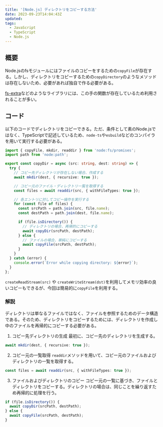 ```yaml
---
title: '[Node.js] ディレクトリをコピーする方法'
date: 2023-09-23T14:04:43Z
updated:
tags:
  - JavaScript
  - TypeScript
  - Node.js
---
```


## 概要

Node.jsのfsモジュールにはファイルのコピーをするための`copyFile`が存在する。しかし、ディレクトリをコピーするための`copyDirectory`のようなメソッドは存在しないため、必要があれば独自で作る必要がある。

[fs-extra](https://www.npmjs.com/package/fs-extra)などのようなライブラリには、この手の関数が存在しているため利用されることが多い。

## コード

以下のコードでディレクトリをコピーできる。ただ、条件として素のNode.jsではなく、TypeScriptで記述しているため、`node-ts`や`esbuild`などのコンパイラを用いて実行する必要がある。

```ts
import { copyFile, mkdir, readdir } from 'node:fs/promises';
import path from 'node:path';

export const copyDir = async (src: string, dest: string) => {
  try {
    // コピー先ディレクトリが存在しない場合、作成する
    await mkdir(dest, { recursive: true });

    // コピー元のファイル・ディレクトリ一覧を取得する
    const files = await readdir(src, { withFileTypes: true });

    // 各エントリに対してコピー操作を実行する
    for (const file of files) {
      const srcPath = path.join(src, file.name);
      const destPath = path.join(dest, file.name);

      if (file.isDirectory()) {
        // ディレクトリの場合、再帰的にコピーする
        await copyDir(srcPath, destPath);
      } else {
        // ファイルの場合、単純にコピーする
        await copyFile(srcPath, destPath);
      }
    }
  } catch (error) {
    console.error(`Error while copying directory: ${error}`);
  }
};
```

`createReadStream(src)` や `createWriteStream(dst)`を利用してメモリ効率の良いコピーもできるが、今回は簡易的に`copyFile`を利用する。

### 解説

ディレクトリは単なるファイルではなく、ファイルを参照するためのデータ構造である。そのため、ディレクトリをコピーするためには、ディレクトリを作成し中のファイルを再帰的にコピーする必要がある。

1. コピー先ディレクトリの生成
   最初に、コピー先のディレクトリを生成する。

```ts
await mkdir(dest, { recursive: true });
```

2. コピー元の一覧取得
   `readdir`メソッドを用いて、コピー元のファイルおよびディレクトリの一覧を取得する。

```ts
const files = await readdir(src, { withFileTypes: true });
```

3. ファイルおよびディレクトリのコピー
   コピー元の一覧に基づき、ファイルとディレクトリをコピーする。ディレクトリの場合は、同じことを繰り返すため再帰的に処理を行う。

```ts
if (file.isDirectory()) {
  await copyDir(srcPath, destPath);
} else {
  await copyFile(srcPath, destPath);
}
```
